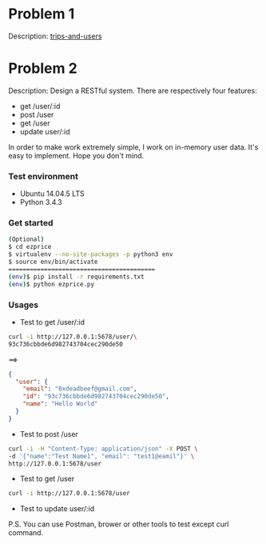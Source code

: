 # Problem 1

Description: [trips-and-users](https://leetcode.com/problems/trips-and-users/description/)

# Problem 2

Description: Design a RESTful system. There are respectively four features:

* get /user/:id
* post /user
* get /user
* update user/:id

In order to make work extremely simple, I work on in-memory user data. It's easy to implement. Hope you don't mind.

### Test environment

* Ubuntu 14.04.5 LTS
* Python 3.4.3

### Get started

```bash
(Optional)
$ cd ezprice
$ virtualenv --no-site-packages -p python3 env
$ source env/bin/activate
=========================================
(env)$ pip install -r requirements.txt
(env)$ python ezprice.py
```

### Usages


* Test to get /user/:id

```bash
curl -i http://127.0.0.1:5678/user/\
93c736cbbde6d982743704cec290de50
```
==>

```JSON
{
  "user": {
    "email": "0xdeadbeef@gmail.com",
    "id": "93c736cbbde6d982743704cec290de50",
    "name": "Hello World"
  }
}
```

* Test to post /user

```bash
curl -i -H "Content-Type: application/json" -X POST \
-d '{"name":"Test Name1", "email": "test1@eamil"}' \
http://127.0.0.1:5678/user
```

* Test to get /user

```bash
curl -i http://127.0.0.1:5678/user
```

* Test to update user/:id

P.S. You can use Postman, brower or other tools to test except curl command.
